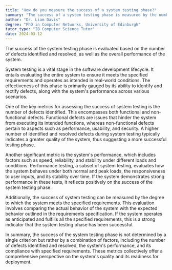 ```yaml
---
title: "How do you measure the success of a system testing phase?"
summary: "The success of a system testing phase is measured by the number of identified and resolved defects, and the system's overall performance."
author: "Dr. Liam Davis"
degree: "PhD in Computer Networks, University of Edinburgh"
tutor_type: "IB Computer Science Tutor"
date: 2024-03-12
---
```


The success of the system testing phase is evaluated based on the number of defects identified and resolved, as well as the overall performance of the system.

System testing is a vital stage in the software development lifecycle. It entails evaluating the entire system to ensure it meets the specified requirements and operates as intended in real-world conditions. The effectiveness of this phase is primarily gauged by its ability to identify and rectify defects, along with the system's performance across various scenarios.

One of the key metrics for assessing the success of system testing is the number of defects identified. This encompasses both functional and non-functional defects. Functional defects are issues that hinder the system from executing its intended functions, whereas non-functional defects pertain to aspects such as performance, usability, and security. A higher number of identified and resolved defects during system testing typically indicates a greater quality of the system, thus suggesting a more successful testing phase.

Another significant metric is the system's performance, which includes factors such as speed, reliability, and stability under different loads and conditions. Performance testing, a subset of system testing, evaluates how the system behaves under both normal and peak loads, the responsiveness to user inputs, and its stability over time. If the system demonstrates strong performance in these tests, it reflects positively on the success of the system testing phase.

Additionally, the success of system testing can be measured by the degree to which the system meets the specified requirements. This evaluation involves comparing the actual behavior of the system with the expected behavior outlined in the requirements specification. If the system operates as anticipated and fulfills all the specified requirements, this is a strong indicator that the system testing phase has been successful.

In summary, the success of the system testing phase is not determined by a single criterion but rather by a combination of factors, including the number of defects identified and resolved, the system's performance, and its compliance with specified requirements. These metrics collectively offer a comprehensive perspective on the system's quality and its readiness for deployment.
    
